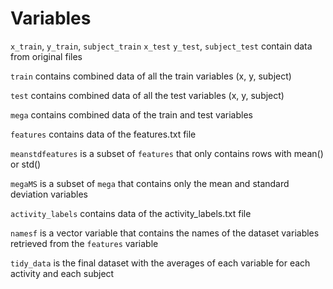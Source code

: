 # Variables

`x_train`, `y_train`, `subject_train` `x_test` `y_test`, `subject_test` contain data from original files

`train` contains combined data of all the train variables (x, y, subject)

`test` contains combined data of all the test variables (x, y, subject)

`mega` contains combined data of the train and test variables

`features` contains data of the features.txt file

`meanstdfeatures` is a subset of `features` that only contains rows with mean() or std()

`megaMS` is a subset of `mega` that contains only the mean and standard deviation variables

`activity_labels` contains data of the activity_labels.txt file

`namesf` is a vector variable that contains the names of the dataset variables retrieved from the `features` variable

`tidy_data` is the final dataset with the averages of each variable for each activity and each subject



